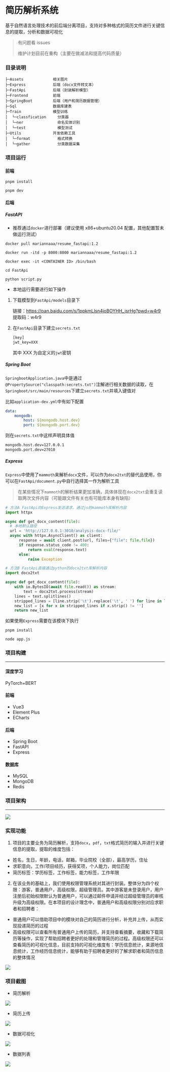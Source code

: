 # 简历解析系统

基于自然语言处理技术的前后端分离项目，支持对多种格式的简历文件进行关键信息的提取，分析和数据可视化

> 有问题看 issues
>
> 维护计划目前在重构（主要在做减法和提高代码质量）

### 目录说明

```
├─Assets	         相关图片
├─Express	         后端（docx文件转文本）
├─FastApi	         后端（封装解析模型）
├─Frontend	         前端
├─SpringBoot	     后端（用户和简历数据管理）
├─Sql	             数据库建表
├─Train	             模型训练
│  └─classfication	   分类器
│  └─ner	           命名实体识别
│  └─test	           模型测试
├─Utils	             开发依赖工具
│  └─format	           格式转换
│  └─gather	           分类数据采集
```

### 项目运行

#### 前端

```shell
pnpm install

pnpm dev
```

#### 后端

##### FastAPI

-   推荐通过`docker`进行部署（建议使用 x86+ubuntu20.04 配置，其他配置暂未做运行测试）

```shell
docker pull mariannaaa/resume_fastapi:1.2

docker run -itd -p 8000:8000 mariannaaa/resume_fastapi:1.2

docker exec -it <CONTAINER ID> /bin/bash

cd FastApi

python script.py
```

-   本地运行需要进行如下操作

1. 下载模型到`FastApi/models`目录下

    链接：https://pan.baidu.com/s/1ppkmLlsn4joBOYHH_jsrHg?pwd=w4r9 提取码：w4r9

2. 在`FastApi`目录下建立`secrets.txt`

    ```txt
    [key]
    jwt_key=XXX
    ```

    其中 XXX 为自定义的`jwt`密钥

##### Spring Boot

`SpringbootApplication.java`中是通过`@PropertySource("classpath:secrets.txt")`注解进行相关数据的读取，在`Springboot/src/main/resources`下建立`secrets.txt`并填入键值对

比如`application-dev.yml`中有如下配置

```yml
data:
    mongodb:
        host: ${mongodb.host.dev}
        port: ${mongodb.port.dev}
```

则在`secrets.txt`中这样声明具体值

```txt
mongodb.host.dev=127.0.0.1
mongodb.port.dev=27010
```

##### Express

`Express`中使用了`mammoth`来解析`docx`文件，可以作为`docx2txt`的替代品使用，你可以在`FastApi/document.py`中自行选择其一作为解析工具

> 在某些情况下`mammoth`的解析结果更加准确，具体体现在`docx2txt`会重复读取两次文件内容（可能跟文件有关也有可能库本身有缺陷）

```py
# 方法A FastApi向Express发送请求，通过js的mammoth库解析内容
import httpx

async def get_docx_content(file):
  # 本地默认路径
  url = 'http://127.0.0.1:3010/analysis-docx-file/'
  async with httpx.AsyncClient() as client:
      response = await client.post(url, files={"file": file.file})
      if response.status_code != 400:
          return eval(response.text)
      else:
          raise Exception

# 方法B FastApi直接通过python的docx2txt库解析内容
import docx2txt

async def get_docx_content(file):
    with io.BytesIO(await file.read()) as stream:
        text = docx2txt.process(stream)
    lines = text.splitlines()
    stripped_lines = [line.strip('\t').replace('\t', ' ') for line in lines]
    new_list = [x for x in stripped_lines if x.strip() != '']
    return new_list
```

如果使用`Express`需要在该模块下执行

```shell
pnpm install

node app.js
```

### 项目构建

---

#### 深度学习

PyTorch+BERT

#### 前端

-   Vue3
-   Element Plus
-   ECharts

#### 后端

-   Spring Boot
-   FastAPI
-   Express

#### 数据库

-   MySQL
-   MongoDB
-   Redis

### 项目架构

---

![](Assets/architecture.png)

### 实现功能

1. 项目的主要业务为简历解析，支持`docx`，`pdf`，`txt`格式简历的输入并进行关键信息的提取，提取的维度包括：

-   姓名，生日，年龄，电话，邮箱，毕业院校（全部），最高学历，住址
-   求职意向，工作/项目经历，获得奖项，个人能力，岗位匹配
-   简历标签：学历标签，工作标签，能力标签，工作年限

2. 在该业务的基础上，我们使用权限管理系统对其进行封装。整体分为四个权限：游客，普通用户，高级权限，超级管理员。其中游客是未登录用户，用户注册后初始权限默认为普通用户，可以通过邮件申请并经过超级管理员的审核升级为高级权限。在本项目的设计理念中，普通用户和高级权限分别对应求职者和招聘者：

-   普通用户可以借助项目中的模块对自己的简历进行分析，补充并上传，从而实现投递简历的过程
-   高级权限可以查看所有普通用户上传的简历，并支持查看摘要，收藏和下载简历等操作，实现了帮助招聘者更好的处理和管理简历的过程。高级权限还可以查看简历的可视化信息，目前支持的可视化维度有：学历信息统计，来源地信息统计，工作经历信息统计，能够有助于招聘者更好的了解求职者和简历信息的整体情况

![](Assets/function.png)

### 项目截图

-   简历解析

![](Assets/result1.png)

-   简历上传

![](Assets/result2.png)

-   数据可视化

![](Assets/result3.png)

-   数据列表

![](Assets/result4.png)
